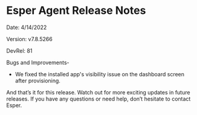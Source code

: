 # Esper Agent Release Notes 

Date: 4/14/2022

Version: v7.8.5266 

DevRel: 81


Bugs and Improvements-

- We fixed the installed app's visibility issue on the dashboard screen after provisioning.

And that’s it for this release. Watch out for more exciting updates in future releases. If you have any questions or need help, don’t hesitate to contact Esper.
